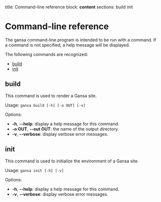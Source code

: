 title: Command-line reference
block: __content__
sections: build
          init

Command-line reference
======================

The gansa command-line program is intended to be run with a command. If a command is not specified, a help message will be displayed.

The following commands are recognized:

* [build](#build)
* [init](#init)

build
-----

This command is used to render a Gansa site.

Usage: `gansa build [-h] [-o OUT] [-v]`

Options:

* **-h**, **--help**: display a help message for this command.
* **-o OUT**, **--out OUT**: the name of the output directory.
* **-v**, **--verbose**: display verbose error messages.

init
----

This command is used to initialize the environment of a Gansa site.

Usage: `gansa init [-h] [-v]`

Options:

* **-h**, **--help**: display a help message for this command.
* **-v**, **--verbose**: display verbose error messages.